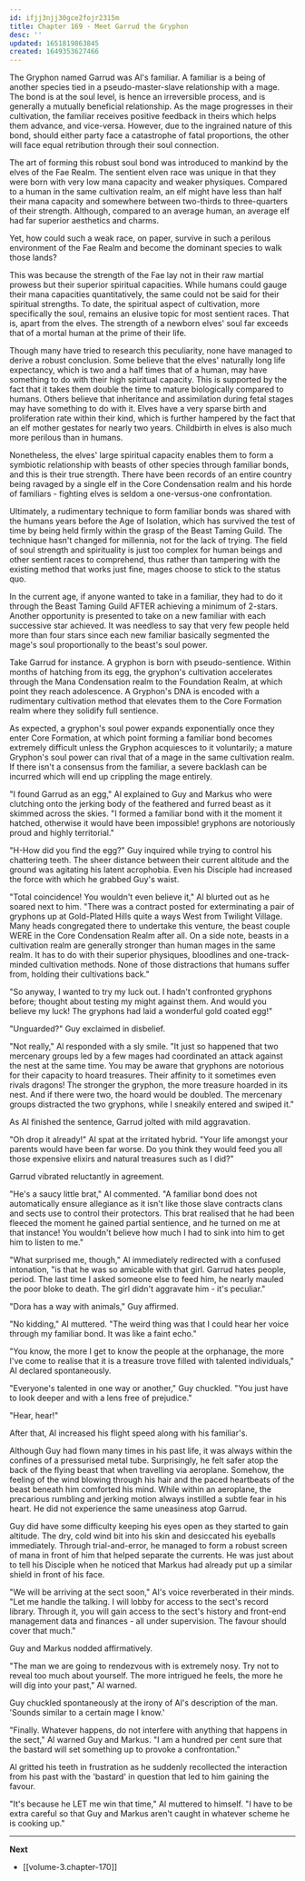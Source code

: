 ```yaml
---
id: ifjj3njj30gce2fojr2315m
title: Chapter 169 - Meet Garrud the Gryphon
desc: ''
updated: 1651819863845
created: 1649353627466
---
```


The Gryphon named Garrud was Al's familiar. A familiar is a being of another species tied in a pseudo-master-slave relationship with a mage. The bond is at the soul level, is hence an irreversible process, and is generally a mutually beneficial relationship. As the mage progresses in their cultivation, the familiar receives positive feedback in theirs which helps them advance, and vice-versa. However, due to the ingrained nature of this bond, should either party face a catastrophe of fatal proportions, the other will face equal retribution through their soul connection.

The art of forming this robust soul bond was introduced to mankind by the elves of the Fae Realm. The sentient elven race was unique in that they were born with very low mana capacity and weaker physiques. Compared to a human in the same cultivation realm, an elf might have less than half their mana capacity and somewhere between two-thirds to three-quarters of their strength. Although, compared to an average human, an average elf had far superior aesthetics and charms.

Yet, how could such a weak race, on paper, survive in such a perilous environment of the Fae Realm and become the dominant species to walk those lands?

This was because the strength of the Fae lay not in their raw martial prowess but their superior spiritual capacities. While humans could gauge their mana capacities quantitatively, the same could not be said for their spiritual strengths. To date, the spiritual aspect of cultivation, more specifically the soul, remains an elusive topic for most sentient races. That is, apart from the elves. The strength of a newborn elves' soul far exceeds that of a mortal human at the prime of their life.

Though many have tried to research this peculiarity, none have managed to derive a robust conclusion. Some believe that the elves' naturally long life expectancy, which is two and a half times that of a human, may have something to do with their high spiritual capacity. This is supported by the fact that it takes them double the time to mature biologically compared to humans. Others believe that inheritance and assimilation during fetal stages may have something to do with it. Elves have a very sparse birth and proliferation rate within their kind, which is further hampered by the fact that an elf mother gestates for nearly two years. Childbirth in elves is also much more perilous than in humans.

Nonetheless, the elves' large spiritual capacity enables them to form a symbiotic relationship with beasts of other species through familiar bonds, and this is their true strength. There have been records of an entire country being ravaged by a single elf in the Core Condensation realm and his horde of familiars - fighting elves is seldom a one-versus-one confrontation.

Ultimately, a rudimentary technique to form familiar bonds was shared with the humans years before the Age of Isolation, which has survived the test of time by being held firmly within the grasp of the Beast Taming Guild. The technique hasn't changed for millennia, not for the lack of trying. The field of soul strength and spirituality is just too complex for human beings and other sentient races to comprehend, thus rather than tampering with the existing method that works just fine, mages choose to stick to the status quo.

In the current age, if anyone wanted to take in a familiar, they had to do it through the Beast Taming Guild AFTER achieving a minimum of 2-stars. Another opportunity is presented to take on a new familiar with each successive star achieved. It was needless to say that very few people held more than four stars since each new familiar basically segmented the mage's soul proportionally to the beast's soul power.

Take Garrud for instance. A gryphon is born with pseudo-sentience. Within months of hatching from its egg, the gryphon's cultivation accelerates through the Mana Condensation realm to the Foundation Realm, at which point they reach adolescence. A Gryphon's DNA is encoded with a rudimentary cultivation method that elevates them to the Core Formation realm where they solidify full sentience.

As expected, a gryphon's soul power expands exponentially once they enter Core Formation, at which point forming a familiar bond becomes extremely difficult unless the Gryphon acquiesces to it voluntarily; a mature Gryphon's soul power can rival that of a mage in the same cultivation realm. If there isn't a consensus from the familiar, a severe backlash can be incurred which will end up crippling the mage entirely.

"I found Garrud as an egg," Al explained to Guy and Markus who were clutching onto the jerking body of the feathered and furred beast as it skimmed across the skies. "I formed a familiar bond with it the moment it hatched, otherwise it would have been impossible! gryphons are notoriously proud and highly territorial."

"H-How did you find the egg?" Guy inquired while trying to control his chattering teeth. The sheer distance between their current altitude and the ground was agitating his latent acrophobia. Even his Disciple had increased the force with which he grabbed Guy's waist.

"Total coincidence! You wouldn't even believe it," Al blurted out as he soared next to him. "There was a contract posted for exterminating a pair of gryphons up at Gold-Plated Hills quite a ways West from Twilight Village. Many heads congregated there to undertake this venture, the beast couple WERE in the Core Condensation Realm after all. On a side note, beasts in a cultivation realm are generally stronger than human mages in the same realm. It has to do with their superior physiques, bloodlines and one-track-minded cultivation methods. None of those distractions that humans suffer from, holding their cultivations back."

"So anyway, I wanted to try my luck out. I hadn't confronted gryphons before; thought about testing my might against them. And would you believe my luck! The gryphons had laid a wonderful gold coated egg!"

"Unguarded?" Guy exclaimed in disbelief.

"Not really," Al responded with a sly smile. "It just so happened that two mercenary groups led by a few mages had coordinated an attack against the nest at the same time. You may be aware that gryphons are notorious for their capacity to hoard treasures. Their affinity to it sometimes even rivals dragons! The stronger the gryphon, the more treasure hoarded in its nest. And if there were two, the hoard would be doubled. The mercenary groups distracted the two gryphons, while I sneakily entered and swiped it."

As Al finished the sentence, Garrud jolted with mild aggravation.

"Oh drop it already!" Al spat at the irritated hybrid. "Your life amongst your parents would have been far worse. Do you think they would feed you all those expensive elixirs and natural treasures such as I did?"

Garrud vibrated reluctantly in agreement.

"He's a saucy little brat," Al commented. "A familiar bond does not automatically ensure allegiance as it isn't like those slave contracts clans and sects use to control their protectors. This brat realised that he had been fleeced the moment he gained partial sentience, and he turned on me at that instance! You wouldn't believe how much I had to sink into him to get him to listen to me."

"What surprised me, though," Al immediately redirected with a confused intonation, "is that he was so amicable with that girl. Garrud hates people, period. The last time I asked someone else to feed him, he nearly mauled the poor bloke to death. The girl didn't aggravate him - it's peculiar."

"Dora has a way with animals," Guy affirmed.

"No kidding," Al muttered. "The weird thing was that I could hear her voice through my familiar bond. It was like a faint echo."

"You know, the more I get to know the people at the orphanage, the more I've come to realise that it is a treasure trove filled with talented individuals," Al declared spontaneously.

"Everyone's talented in one way or another," Guy chuckled. "You just have to look deeper and with a lens free of prejudice."

"Hear, hear!"

After that, Al increased his flight speed along with his familiar's.

Although Guy had flown many times in his past life, it was always within the confines of a pressurised metal tube. Surprisingly, he felt safer atop the back of the flying beast that when travelling via aeroplane. Somehow, the feeling of the wind blowing through his hair and the paced heartbeats of the beast beneath him comforted his mind. While within an aeroplane, the precarious rumbling and jerking motion always instilled a subtle fear in his heart. He did not experience the same uneasiness atop Garrud.

Guy did have some difficulty keeping his eyes open as they started to gain altitude. The dry, cold wind bit into his skin and desiccated his eyeballs immediately. Through trial-and-error, he managed to form a robust screen of mana in front of him that helped separate the currents. He was just about to tell his Disciple when he noticed that Markus had already put up a similar shield in front of his face.

"We will be arriving at the sect soon," Al's voice reverberated in their minds. "Let me handle the talking. I will lobby for access to the sect's record library. Through it, you will gain access to the sect's history and front-end management data and finances - all under supervision. The favour should cover that much."

Guy and Markus nodded affirmatively.

"The man we are going to rendezvous with is extremely nosy. Try not to reveal too much about yourself. The more intrigued he feels, the more he will dig into your past," Al warned.

Guy chuckled spontaneously at the irony of Al's description of the man. 'Sounds similar to a certain mage I know.'

"Finally. Whatever happens, do not interfere with anything that happens in the sect," Al warned Guy and Markus. "I am a hundred per cent sure that the bastard will set something up to provoke a confrontation."

Al gritted his teeth in frustration as he suddenly recollected the interaction from his past with the 'bastard' in question that led to him gaining the favour.

"It's because he LET me win that time," Al muttered to himself. "I have to be extra careful so that Guy and Markus aren't caught in whatever scheme he is cooking up."

____

**Next**
* [[volume-3.chapter-170]]